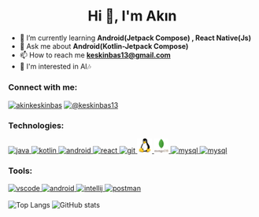 <h1 align="center">Hi 👋, I'm Akın</h1>

- 🌱 I’m currently learning **Android(Jetpack Compose) , React Native(Js)**
- 💬 Ask me about **Android(Kotlin-Jetpack Compose)**
- 📫 How to reach me **keskinbas13@gmail.com**
- 🎸 I'm interested in AI🎶

<h3 align="left">Connect with me:</h3>
<p align="left">
<a href="https://www.linkedin.com/in/akinkeskinbas/" target="blank"><img align="center" src="https://velanovascular.com/wp-content/uploads/2020/06/LinkedIn.png" alt="akinkeskinbas" height="30" width="30" /></a>
<a href="https://medium.com/@keskinbas13" target="blank"><img align="center" src="https://cdn.jsdelivr.net/npm/simple-icons@3.0.1/icons/medium.svg" alt="@keskinbas13" height="30" width="30" /></a>
</p>

<h3 align="left">Technologies:</h3>
<p align="left"> 
<a href="https://www.oracle.com/java/" target="_blank"> <img src="https://upload.wikimedia.org/wikipedia/tr/2/2e/Java_Logo.svg" alt="java" width="30" height="30"/> </a>
<a href="https://kotlinlang.org/" target="_blank"> <img src="https://upload.wikimedia.org/wikipedia/commons/7/74/Kotlin_Icon.png" alt="kotlin" width="30" height="30"/> </a>
<a href="https://developer.android.com/" target="_blank"> <img src="https://www.vectorlogo.zone/logos/android/android-icon.svg" alt="android" width="30" height="30"/> </a>
<a href="https://docs.expo.dev/" target="_blank"> <img src="https://upload.wikimedia.org/wikipedia/commons/thumb/4/47/React.svg/1200px-React.svg.png" alt="react" width="30" height="30"/> </a>
<a href="https://git-scm.com/" target="_blank"> <img src="https://www.vectorlogo.zone/logos/git-scm/git-scm-icon.svg" alt="git" width="30" height="30"/> </a>
<a href="https://www.linux.org/" target="_blank"> <img src="https://raw.githubusercontent.com/devicons/devicon/master/icons/linux/linux-original.svg" alt="linux" width="30" height="30"/> </a> 
<a href="https://www.mongodb.com/" target="_blank"> <img src="https://raw.githubusercontent.com/devicons/devicon/master/icons/mongodb/mongodb-original-wordmark.svg" alt="mongodb" width="30" height="30"/> </a>
<a href="https://www.mysql.com/" target="_blank"> <img src="https://www.vectorlogo.zone/logos/mysql/mysql-official.svg" alt="mysql" width="30" height="30"/> </a>
<a href="https://firebase.google.com/" target="_blank"> <img src="https://upload.wikimedia.org/wikipedia/commons/thumb/b/bd/Firebase_Logo.png/800px-Firebase_Logo.png" alt="mysql" width="100" height="30"/> </a>
  
<h3 align="left">Tools:</h3>
<a href="https://code.visualstudio.com/" target="_blank"> <img src="https://upload.wikimedia.org/wikipedia/commons/thumb/9/9a/Visual_Studio_Code_1.35_icon.svg/1024px-Visual_Studio_Code_1.35_icon.svg.png" alt="vscode" width="30" height="30"/> </a>
<a href="https://developer.android.com/studio" target="_blank"> <img src="https://upload.wikimedia.org/wikipedia/commons/thumb/9/95/Android_Studio_Icon_3.6.svg/768px-Android_Studio_Icon_3.6.svg.png" alt="android" width="30" height="30"/> </a> 
<a href="https://www.jetbrains.com/idea/" target="_blank"> <img src="https://upload.wikimedia.org/wikipedia/commons/9/9c/IntelliJ_IDEA_Icon.svg" alt="intellij" width="30" height="30"/> </a> 
<a href="https://postman.com" target="_blank"> <img src="https://www.vectorlogo.zone/logos/getpostman/getpostman-icon.svg" alt="postman" width="30" height="30"/> </a> 
<br></br>

<div>
  <img alt="Top Langs" src="https://github-readme-stats.vercel.app/api/top-langs/?username=AkinKeskinbas&bg_color=151515&title_color=e63946&text_color=9f9f9f"/>
  <img align="top"  alt="GitHub stats" src="https://github-readme-stats.vercel.app/api/?username=AkinKeskinbas&show_icons=true&title_color=e63946&count_private=true&icon_color=e76f51&text_color=9f9f9f&bg_color=151515"/>
</div>

